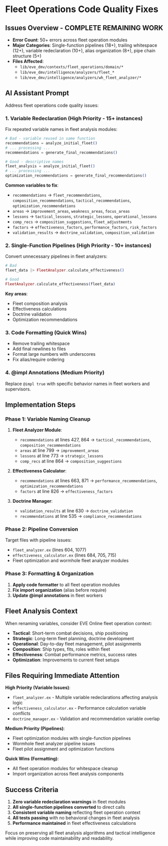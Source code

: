 # Fleet Operations Code Quality Fixes

## Issues Overview - COMPLETE REMAINING WORK
- **Error Count**: 50+ errors across fleet operation modules
- **Major Categories**: Single-function pipelines (18+), trailing whitespace (12+), variable redeclaration (10+), alias organization (8+), pipe chain structure (5+)
- **Files Affected**: 
  - `lib/eve_dmv/contexts/fleet_operations/domain/*`
  - `lib/eve_dmv/intelligence/analyzers/fleet_*`
  - `lib/eve_dmv/intelligence/analyzers/wh_fleet_analyzer/*`

## AI Assistant Prompt

Address fleet operations code quality issues:

### 1. **Variable Redeclaration** (High Priority - 15+ instances)
Fix repeated variable names in fleet analysis modules:
```elixir
# Bad - variable reused in same function
recommendations = analyze_initial_fleet()
# ... processing ...
recommendations = generate_final_recommendations()

# Good - descriptive names
fleet_analysis = analyze_initial_fleet()
# ... processing ...
optimization_recommendations = generate_final_recommendations()
```

**Common variables to fix**:
- `recommendations` → `fleet_recommendations`, `composition_recommendations`, `tactical_recommendations`, `optimization_recommendations`
- `areas` → `improvement_areas`, `weakness_areas`, `focus_areas`
- `lessons` → `tactical_lessons`, `strategic_lessons`, `operational_lessons`
- `comp_recs` → `composition_suggestions`, `fleet_adjustments`
- `factors` → `effectiveness_factors`, `performance_factors`, `risk_factors`
- `validation_results` → `doctrine_validation`, `composition_validation`

### 2. **Single-Function Pipelines** (High Priority - 10+ instances)
Convert unnecessary pipelines in fleet analyzers:
```elixir
# Bad
fleet_data |> FleetAnalyzer.calculate_effectiveness()

# Good
FleetAnalyzer.calculate_effectiveness(fleet_data)
```

**Key areas**:
- Fleet composition analysis
- Effectiveness calculations
- Doctrine validation
- Optimization recommendations

### 3. **Code Formatting** (Quick Wins)
- Remove trailing whitespace
- Add final newlines to files
- Format large numbers with underscores
- Fix alias/require ordering

### 4. **@impl Annotations** (Medium Priority)
Replace `@impl true` with specific behavior names in fleet workers and supervisors.

## Implementation Steps

### **Phase 1: Variable Naming Cleanup**
1. **Fleet Analyzer Module**:
   - `recommendations` at lines 427, 864 → `tactical_recommendations`, `composition_recommendations`
   - `areas` at line 799 → `improvement_areas`
   - `lessons` at line 773 → `strategic_lessons`
   - `comp_recs` at line 864 → `composition_suggestions`

2. **Effectiveness Calculator**:
   - `recommendations` at lines 663, 871 → `performance_recommendations`, `optimization_recommendations`
   - `factors` at line 826 → `effectiveness_factors`

3. **Doctrine Manager**:
   - `validation_results` at line 630 → `doctrine_validation`
   - `recommendations` at line 535 → `compliance_recommendations`

### **Phase 2: Pipeline Conversion**
Target files with pipeline issues:
- `fleet_analyzer.ex` (lines 604, 1077)
- `effectiveness_calculator.ex` (lines 684, 705, 715)
- Fleet optimization and wormhole fleet analyzer modules

### **Phase 3: Formatting & Organization**
1. **Apply code formatter** to all fleet operation modules
2. **Fix import organization** (alias before require)
3. **Update @impl annotations** in fleet workers

## Fleet Analysis Context

When renaming variables, consider EVE Online fleet operation context:
- **Tactical**: Short-term combat decisions, ship positioning
- **Strategic**: Long-term fleet planning, doctrine development
- **Operational**: Day-to-day fleet management, pilot assignments
- **Composition**: Ship types, fits, roles within fleet
- **Effectiveness**: Combat performance metrics, success rates
- **Optimization**: Improvements to current fleet setups

## Files Requiring Immediate Attention

**High Priority (Variable Issues)**:
- `fleet_analyzer.ex` - Multiple variable redeclarations affecting analysis logic
- `effectiveness_calculator.ex` - Performance calculation variable conflicts
- `doctrine_manager.ex` - Validation and recommendation variable overlap

**Medium Priority (Pipelines)**:
- Fleet optimization modules with single-function pipelines
- Wormhole fleet analyzer pipeline issues
- Fleet pilot assignment and optimization functions

**Quick Wins (Formatting)**:
- All fleet operation modules for whitespace cleanup
- Import organization across fleet analysis components

## Success Criteria

1. **Zero variable redeclaration warnings** in fleet modules
2. **All single-function pipelines converted** to direct calls
3. **Consistent variable naming** reflecting fleet operation context
4. **All tests passing** with no behavioral changes in fleet analysis
5. **Performance maintained** in fleet effectiveness calculations

Focus on preserving all fleet analysis algorithms and tactical intelligence while improving code maintainability and readability.
